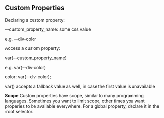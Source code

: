  <h2>Custom Properties</h2>

 Declaring a custom property:

 --custom_property_name: some css value

 e.g. --div-color

 Access a custom property:

 var(--custom_property_name)

 e.g. var(--div-color)

 color: var(--div-color);

 var() accepts a fallback value as well, in case the first value is unavailable

<b>Scope</b>
Custom properties have scope, similar to many programming languages. Sometimes you want to limit scope, other times you want properies to be available everywhere. For a global property, declare it in the :root selector.